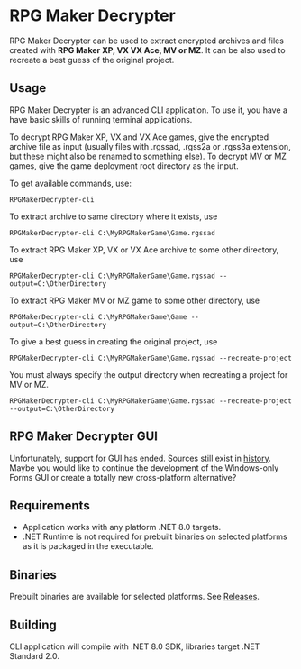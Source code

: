 # RPG Maker Decrypter

RPG Maker Decrypter can be used to extract encrypted archives and files created with **RPG Maker XP, VX VX Ace, MV or MZ**.
It can be also used to recreate a best guess of the original project.

## Usage

RPG Maker Decrypter is an advanced CLI application. To use it, you have a have basic skills of running terminal applications.

To decrypt RPG Maker XP, VX and VX Ace games, give the encrypted archive file as input (usually files with .rgssad, .rgss2a or .rgss3a extension, but these might also be renamed to something else). To decrypt MV or MZ games, give the game deployment root directory as the input.

To get available commands, use:

	RPGMakerDecrypter-cli
	
To extract archive to same directory where it exists, use

	RPGMakerDecrypter-cli C:\MyRPGMakerGame\Game.rgssad
	
To extract RPG Maker XP, VX or VX Ace archive to some other directory, use

	RPGMakerDecrypter-cli C:\MyRPGMakerGame\Game.rgssad --output=C:\OtherDirectory

To extract RPG Maker MV or MZ game to some other directory, use

	RPGMakerDecrypter-cli C:\MyRPGMakerGame\Game --output=C:\OtherDirectory
	
To give a best guess in creating the original project, use

	RPGMakerDecrypter-cli C:\MyRPGMakerGame\Game.rgssad --recreate-project

You must always specify the output directory when recreating a project for MV or MZ.

	RPGMakerDecrypter-cli C:\MyRPGMakerGame\Game.rgssad --recreate-project --output=C:\OtherDirectory

## RPG Maker Decrypter GUI

Unfortunately, support for GUI has ended. Sources still exist in [history](https://github.com/uuksu/RPGMakerDecrypter/tree/1a24e8c0a9bbf7b9b1cb030a6a2eb20882e6df15). Maybe you would like to continue the development of the Windows-only Forms GUI or create a totally new cross-platform alternative?

## Requirements

*  Application works with any platform .NET 8.0 targets.
* .NET Runtime is not required for prebuilt binaries on selected platforms as it is packaged in the executable.

## Binaries

Prebuilt binaries are available for selected platforms. See [Releases](https://github.com/uuksu/RPGMakerDecrypter/releases).

## Building

CLI application will compile with .NET 8.0 SDK, libraries target .NET Standard 2.0.